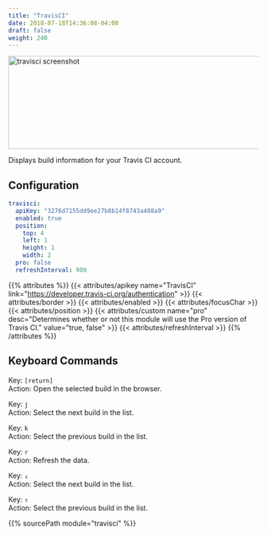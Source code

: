 ```yaml
---
title: "TravisCI"
date: 2018-07-18T14:36:08-04:00
draft: false
weight: 240
---
```


<img class="screenshot" src="/imgs/modules/travisci.png" width="640" height="187" alt="travisci screenshot" />

Displays build information for your Travis CI account.

## Configuration

```yaml
travisci:
  apiKey: "3276d7155dd9ee27b8b14f8743a408a9"
  enabled: true
  position:
    top: 4
    left: 1
    height: 1
    width: 2
  pro: false
  refreshInterval: 900
```

{{% attributes %}}
  {{< attributes/apikey name="TravisCI" link="https://developer.travis-ci.org/authentication" >}}
  {{< attributes/border >}}
  {{< attributes/enabled >}}
  {{< attributes/focusChar >}}
  {{< attributes/position >}}
  {{< attributes/custom name="pro" desc="Determines whether or not this module will use the Pro version of Travis CI." value="true, false" >}}
  {{< attributes/refreshInterval >}}
{{% /attributes %}}

## Keyboard Commands

<span class="caption">Key:</span> `[return]` <br />
<span class="caption">Action:</span> Open the selected build in the browser.

<span class="caption">Key:</span> `j` <br />
<span class="caption">Action:</span> Select the next build in the list.

<span class="caption">Key:</span> `k` <br />
<span class="caption">Action:</span> Select the previous build in the list.

<span class="caption">Key:</span> `r` <br />
<span class="caption">Action:</span> Refresh the data.

<span class="caption">Key:</span> `↓` <br />
<span class="caption">Action:</span> Select the next build in the list.

<span class="caption">Key:</span> `↑` <br />
<span class="caption">Action:</span> Select the previous build in the list.

{{% sourcePath module="travisci" %}}